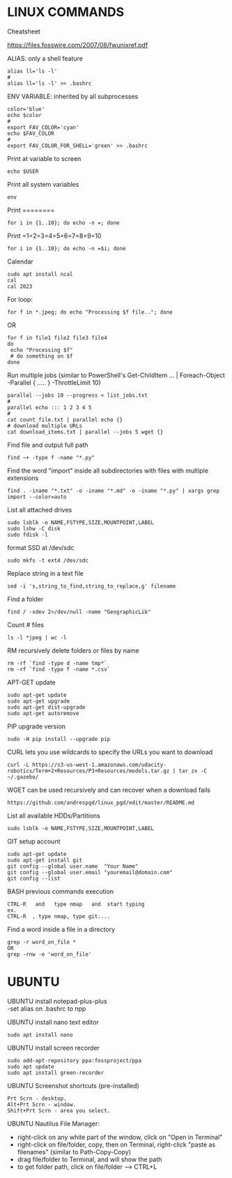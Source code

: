 # LINUX COMMANDS

Cheatsheet

https://files.fosswire.com/2007/08/fwunixref.pdf


ALIAS: only a shell feature
```
alias ll='ls -l'
#
alias ll='ls -l' >> .bashrc
```
ENV VARIABLE: inherited by all subprocesses
```
color='blue'
echo $color
#
export FAV_COLOR='cyan'
echo $FAV_COLOR
#
export FAV_COLOR_FOR_SHELL='green' >> .bashrc
```


Print at variable to screen
```
echo $USER
```


Print all system variables
```
env
```

Print ========
```
for i in {1..10}; do echo -n =; done
```
Print =1=2=3=4=5=6=7=8=9=10
```
for i in {1..10}; do echo -n =$i; done
```


Calendar
```
sudo apt install ncal
cal
cal 2023
```


For loop:
```
for f in *.jpeg; do echo "Processing $f file.."; done
```
OR
```
for f in file1 file2 file3 file4
do
 echo "Processing $f"
 # do something on $f
done
```


Run multiple jobs (similar to PowerShell's Get-ChildItem ... | Foreach-Object -Parallel { ..... } -ThrottleLimit 10)
```
parallel --jobs 10 --progress < list_jobs.txt
#
parallel echo ::: 1 2 3 4 5
#
cat count_file.txt | parallel echo {}
# download multiple URLs
cat download_items.txt | parallel --jobs 5 wget {}
```

Find file and output full path
```
find ~+ -type f -name "*.py"
```


Find the word "import" inside all subdirectories with files with multiple extensions
```
find . -iname "*.txt" -o -iname "*.md" -o -iname "*.py" | xargs grep import --color=auto
```


List all attached drives
```
sudo lsblk -o NAME,FSTYPE,SIZE,MOUNTPOINT,LABEL
sudo lshw -C disk
sudo fdisk -l
```

format SSD at /dev/sdc
```
sudo mkfs -t ext4 /dev/sdc
```

Replace string in a text file
```
sed -i 's,string_to_find,string_to_replace,g' filename
```


Find a folder
```
find / -xdev 2>/dev/null -name "GeographicLib"
```

Count # files
```
ls -l *jpeg | wc -l
```

RM recursively delete folders or files by name
```
rm -rf `find -type d -name tmp*`
rm -rf `find -type f -name *.csv`
```


APT-GET update
```
sudo apt-get update
sudo apt-get upgrade
sudo apt-get dist-upgrade
sudo apt-get autoremove
```

PIP upgrade version
```
sudo -H pip install --upgrade pip
```

CURL lets you use wildcards to specify the URLs you want to download
```
curl -L https://s3-us-west-1.amazonaws.com/udacity-robotics/Term+2+Resources/P3+Resources/models.tar.gz | tar zx -C ~/.gazebo/
```

WGET can be used recursively and can recover when a download fails
```
https://github.com/andrespgd/linux_pgd/edit/master/README.md
```

List all available HDDs/Partitions
```
sudo lsblk -o NAME,FSTYPE,SIZE,MOUNTPOINT,LABEL
```

GIT setup account
```
sudo apt-get update
sudo apt-get install git
git config --global user.name  "Your Name"
git config --global user.email "youremail@domain.com"
git config --list
```

BASH previous commands execution
```
CTRL-R   and   type nmap   and  start typing
ex.
CTRL-R  , type nmap, type git....
```

Find a word inside a file in a directory
```
grep -r word_on_file *
OR
grep -rnw -e 'word_on_file'
```

# UBUNTU

UBUNTU install notepad-plus-plus</br>
-set alias on .bashrc to npp

UBUNTU install nano text editor
```
sudo apt install nano
```

UBUNTU install screen recorder
```
sudo add-apt-repository ppa:fossproject/ppa
sudo apt update
sudo apt install green-recorder
```

UBUNTU Screenshot shortcuts (pre-installed)
```
Prt Scrn - desktop.
Alt+Prt Scrn - window.
Shift+Prt Scrn - area you select.
```

UBUNTU Nautilus File Manager:
* right-click on any white part of the window, click on "Open in Terminal"
* right-click on file/folder, copy, then on Terminal, right-click "paste as filenames" (similar to Path-Copy-Copy)
* drag file/folder to Terminal, and will show the path
* to get folder path, click on file/folder --> CTRL+L
